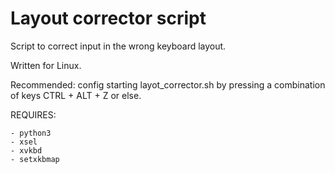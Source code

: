 Layout corrector script
================
Script to correct input in the wrong keyboard layout.

Written for Linux.

Recommended: config starting layot_corrector.sh 
by pressing a combination of keys CTRL + ALT + Z
or else.


REQUIRES:
    
    - python3
    - xsel
    - xvkbd
    - setxkbmap